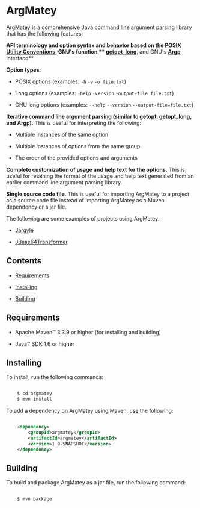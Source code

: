 # ArgMatey

ArgMatey is a comprehensive Java command line argument parsing library that has the following features:

**API terminology and option syntax and behavior based on the **[POSIX Utility Conventions](http://pubs.opengroup.org/onlinepubs/9699919799/basedefs/V1_chap12.html)**, GNU's function ** [getopt_long](http://www.gnu.org/software/libc/manual/html_node/Getopt-Long-Options.html#Getopt-Long-Options)**, and GNU's **[Argp](http://www.gnu.org/software/libc/manual/html_node/Argp.html#Argp)** interface**
 
**Option types**:
 
- POSIX options (examples: `-h` `-v` `-o file.txt`)
    
- Long options (examples: `-help` `-version` `-output-file file.txt`)
    
- GNU long options (examples: `--help` `--version` `--output-file=file.txt`)
     
**Iterative command line argument parsing (similar to getopt, getopt_long, and Argp).** This is useful for interpreting the following:

- Multiple instances of the same option
  
- Multiple instances of options from the same group
  
- The order of the provided options and arguments 
 
**Complete customization of usage and help text for the options.** This is useful for retaining the format of the usage and help text generated from an earlier command line argument parsing library.

**Single source code file.** This is useful for importing ArgMatey to a project as a source code file instead of importing ArgMatey as a Maven dependency or a jar file.

The following are some examples of projects using ArgMatey:

- [Jargyle](https://github.com/jh3nd3rs0n/jargyle)

- [JBase64Transformer](https://github.com/jh3nd3rs0n/jbase64transformer)

## Contents

- [Requirements](#requirements)

- [Installing](#installing)

- [Building](#building)

## Requirements

- Apache Maven&#8482; 3.3.9 or higher (for installing and building) 

- Java&#8482; SDK 1.6 or higher

<a name="installing"></a>

## Installing

To install, run the following commands:

```bash

    $ cd argmatey
    $ mvn install

```

To add a dependency on ArgMatey using Maven, use the following:

```xml

    <dependency>
    	<groupId>argmatey</groupId>
    	<artifactId>argmatey</artifactId>
    	<version>1.0-SNAPSHOT</version>
    </dependency>

```

## Building

To build and package ArgMatey as a jar file, run the following command:

```bash

    $ mvn package

```
